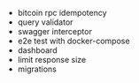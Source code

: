 - bitcoin rpc idempotency
- query validator
- swagger interceptor
- e2e test with docker-compose
- dashboard
- limit response size
- migrations
